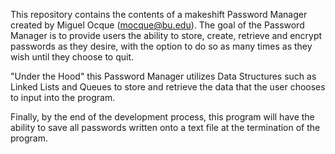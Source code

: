 This repository contains the contents of a makeshift Password Manager created by Miguel Ocque (mocque@bu.edu). The goal of the Password Manager is to provide users the ability to store, create, retrieve and encrypt passwords as they desire, with the option to do so as many times as they wish until they choose to quit. 

"Under the Hood" this Password Manager utilizes Data Structures such as Linked Lists and Queues to store and retrieve the data that the user chooses to input into the program. 

Finally, by the end of the development process, this program will have the ability to save all passwords written onto a text file at the termination of the program. 
